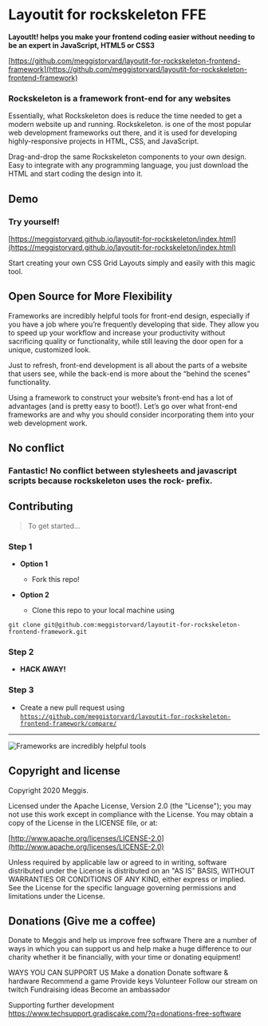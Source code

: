 
Layoutit for rockskeleton FFE
==================
**LayoutIt! helps you make your frontend coding easier without needing to be an expert in JavaScript, HTML5 or CSS3**

[https://github.com/meggistorvard/layoutit-for-rockskeleton-frontend-framework](https://github.com/meggistorvard/layoutit-for-rockskeleton-frontend-framework)

### Rockskeleton is a framework front-end for any websites

Essentially, what Rockskeleton does is reduce the time needed to get a modern website up and running. Rockskeleton. is one of the most popular web development frameworks out there, and it is used for developing highly-responsive projects in HTML, CSS, and JavaScript.

Drag-and-drop the same Rockskeleton components to your own design. Easy to integrate with any programming language, you just download the HTML and start coding the design into it.

##  Demo
### Try yourself!
[https://meggistorvard.github.io/layoutit-for-rockskeleton/index.html](https://meggistorvard.github.io/layoutit-for-rockskeleton/index.html)

Start creating your own CSS Grid Layouts simply and easily with this magic tool.


## Open Source for More Flexibility

Frameworks are incredibly helpful tools for front-end design, especially if you have a job where you’re frequently developing that side. They allow you to speed up your workflow and increase your productivity without sacrificing quality or functionality, while still leaving the door open for a unique, customized look. 

Just to refresh, front-end development is all about the parts of a website that users see, while the back-end is more about the “behind the scenes” functionality.

Using a framework to construct your website’s front-end has a lot of advantages (and is pretty easy to boot!). Let’s go over what front-end frameworks are and why you should consider incorporating them into your web development work.


## No conflict

### Fantastic! No conflict between stylesheets and javascript scripts because rockskeleton uses the rock- prefix.


## Contributing

> To get started...

### Step 1

- **Option 1**
    - Fork this repo!

- **Option 2**
    - Clone this repo to your local machine using 

```
git clone git@github.com:meggistorvard/layoutit-for-rockskeleton-frontend-framework.git
```

### Step 2

- **HACK AWAY!**

### Step 3

- Create a new pull request using <a href="https://github.com/meggistorvard/layoutit-for-rockskeleton-frontend-framework/compare/" target="_blank">`https://github.com/meggistorvard/layoutit-for-rockskeleton-frontend-framework/compare/`</a>

---
![Frameworks are incredibly helpful tools ](./ing/layoutit_01.jpg)

## Copyright and license

Copyright 2020 Meggis.

Licensed under the Apache License, Version 2.0 (the "License");
you may not use this work except in compliance with the License.
You may obtain a copy of the License in the LICENSE file, or at:

  [http://www.apache.org/licenses/LICENSE-2.0](http://www.apache.org/licenses/LICENSE-2.0)

Unless required by applicable law or agreed to in writing, software
distributed under the License is distributed on an "AS IS" BASIS,
WITHOUT WARRANTIES OR CONDITIONS OF ANY KIND, either express or implied.
See the License for the specific language governing permissions and
limitations under the License.


## Donations (Give me a coffee)

Donate to Meggis and help us improve free software
There are a number of ways in which you can support us and help make a huge difference to our charity whether it be financially, with your time or donating equipment! 

WAYS YOU CAN SUPPORT US
	Make a donation
	Donate software & hardware
	Recommend a game
	Provide keys
	Volunteer
	Follow our stream on twitch
	Fundraising ideas
	Become an ambassador

Supporting further development	
 <a href="https://www.techsupport.gradiscake.com/?q=donations-free-software" target="_blank">https://www.techsupport.gradiscake.com/?q=donations-free-software</a>
